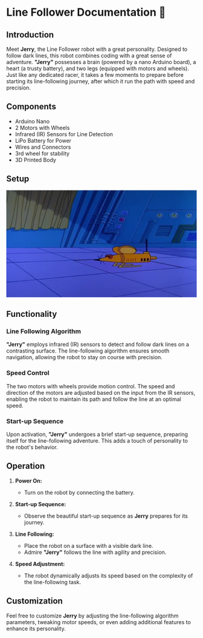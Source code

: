 # Line Follower Documentation :robot:

## Introduction

Meet **Jerry**, the Line Follower robot with a great personality. Designed to follow dark lines, this robot combines coding with a great sense of adventure. **"Jerry"** possesses a brain (powered by a nano Arduino board), a heart (a trusty battery), and two legs (equipped with motors and wheels). Just like any dedicated racer, it takes a few moments to prepare before starting its line-following journey, after which it run the path with speed and precision.

## Components

- Arduino Nano
- 2 Motors with Wheels
- Infrared (IR) Sensors for Line Detection
- LiPo Battery for Power
- Wires and Connectors
- 3rd wheel for stability
- 3D Printed Body

## Setup

![Jerry, the line follower](Jerry.webp)

## Functionality

### Line Following Algorithm

**"Jerry"** employs infrared (IR) sensors to detect and follow dark lines on a contrasting surface. The line-following algorithm ensures smooth navigation, allowing the robot to stay on course with precision.

### Speed Control

The two motors with wheels provide motion control. The speed and direction of the motors are adjusted based on the input from the IR sensors, enabling the robot to maintain its path and follow the line at an optimal speed.

### Start-up Sequence

Upon activation, **"Jerry"** undergoes a brief start-up sequence, preparing itself for the line-following adventure. This adds a touch of personality to the robot's behavior.

## Operation

1. **Power On:**
   - Turn on the robot by connecting the battery.

2. **Start-up Sequence:**
   - Observe the beautiful start-up sequence as **Jerry** prepares for its journey.

3. **Line Following:**
   - Place the robot on a surface with a visible dark line.
   - Admire **"Jerry"** follows the line with agility and precision.

4. **Speed Adjustment:**
   - The robot dynamically adjusts its speed based on the complexity of the line-following task.

## Customization

Feel free to customize **Jerry** by adjusting the line-following algorithm parameters, tweaking motor speeds, or even adding additional features to enhance its personality.

